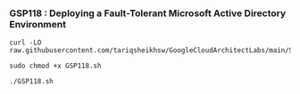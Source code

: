 ### GSP118 :  Deploying a Fault-Tolerant Microsoft Active Directory Environment 

```
curl -LO raw.githubusercontent.com/tariqsheikhsw/GoogleCloudArchitectLabs/main/Solutions/GSP118.sh

sudo chmod +x GSP118.sh

./GSP118.sh
```

